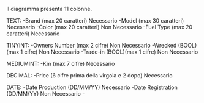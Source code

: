 Il diagramma presenta 11 colonne.

TEXT:
-Brand (max 20 caratteri) Necessario
-Model (max 30 caratteri) Necessario
-Color (max 20 caratteri) Non Necessario
-Fuel Type (max 20 caratteri) Necessario

TINYINT:
-Owners Number (max 2 cifre) Non Necessario
-Wrecked (BOOL)(max 1 cifre) Non Necessario
-Trade-in (BOOL)(max 1 cifre) Non Necessario

MEDIUMINT:
-Km (max 7 cifre) Necessario

DECIMAL:
-Price (6 cifre prima della virgola e 2 dopo) Necessario

DATE:
-Date Production (DD/MM/YY) Necessario
-Date Registration (DD/MM/YY) Non Necessario -
